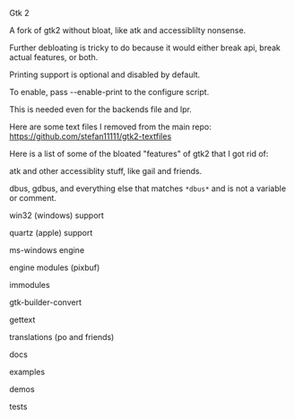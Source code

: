 Gtk 2

A fork of gtk2 without bloat, like atk and accessiblilty nonsense.

Further debloating is tricky to do because it would either break api, break actual features, or both.

Printing support is optional and disabled by default.

To enable, pass --enable-print to the configure script.

This is needed even for the backends file and lpr.

Here are some text files I removed from the main repo: https://github.com/stefan11111/gtk2-textfiles

Here is a list of some of the bloated "features" of gtk2 that I got rid of:

atk and other accessiblity stuff, like gail and friends.

dbus, gdbus, and everything else that matches `*dbus*` and is not a variable or comment.

win32 (windows) support

quartz (apple) support

ms-windows engine

engine modules (pixbuf)

immodules

gtk-builder-convert

gettext

translations (po and friends)

docs

examples

demos

tests
